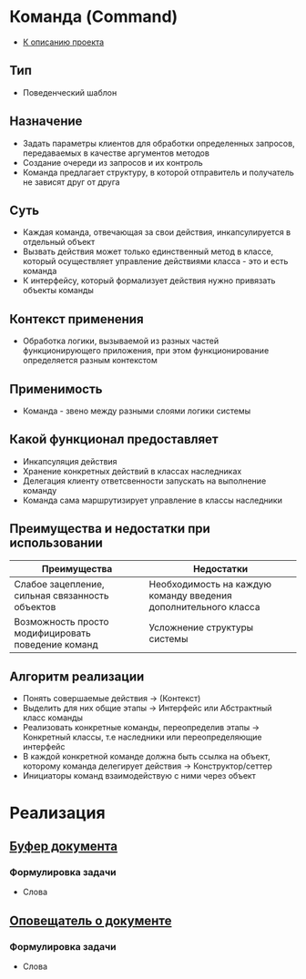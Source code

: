 # Команда (Command)
* [К описанию проекта](https://github.com/engine-it-in/java-design-patterns)
## Тип
* Поведенческий шаблон
## Назначение
* Задать параметры клиентов для обработки определенных запросов, 
передаваемых в качестве аргументов методов
* Создание очереди из запросов и их контроль
* Команда предлагает структуру, в которой отправитель и получатель 
не зависят друг от друга
## Суть
* Каждая команда, отвечающая за свои действия, инкапсулируется в отдельный объект
* Вызвать действия может только единственный метод в классе, который осуществляет
  управление действиями класса - это и есть команда
* К интерфейсу, который формализует действия нужно привязать объекты команды
## Контекст применения
* Обработка логики, вызываемой из разных частей функционирующего приложения, 
при этом функционирование определяется разным контекстом
## Применимость
* Команда - звено между разными слоями логики системы 
## Какой функционал предоставляет
* Инкапсуляция действия
* Хранение конкретных действий в классах наследниках
* Делегация клиенту ответсвенности запускать на выполнение команду
* Команда сама маршрутизирует управление в классы наследники
## Преимущества и недостатки при использовании
| Преимущества                                       | Недостатки                                                      |
|----------------------------------------------------|-----------------------------------------------------------------|
| Слабое зацепление, сильная связанность объектов    | Необходимость на каждую команду введения дополнительного класса |
| Возможность просто модифицировать поведение команд | Усложнение структуры системы                                    |
## Алгоритм реализации
* Понять совершаемые действия -> (Контекст)
* Выделить для них общие этапы -> Интерфейс или Абстрактный класс команды
* Реализовать конкретные команды, переопределив этапы -> Конкретный классы, т.е наследники или переопределяющие интерфейс
* В каждой конкретной команде должна быть ссылка на объект, которому команда делегирует действия -> Конструктор/сеттер
* Инициаторы команд взаимодействую с ними через объект
# Реализация
## [Буфер документа]()
### Формулировка задачи
* Слова
## [Оповещатель о документе]()
### Формулировка задачи
* Слова